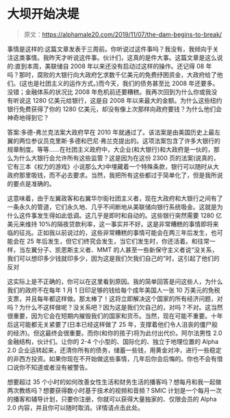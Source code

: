 # 大坝开始决堤

> 原文：<https://alphamale20.com/2019/11/07/the-dam-begins-to-break/>

事情是这样的:这篇文章发表于三周前。你听说过这件事吗？我没有，我倾向于关注这类事情。我昨天才听说这件事。伙计们，这真的是件大事。这篇文章是这么说的:直到本周，美联储自 2008 年以来还没有启动过这样的操作。还记得 08 年吗？那时，腐败的大银行向大政府乞求数千亿美元的免费纾困资金，大政府给了他们。(这也是社团主义的运作方式。)而今天，我们的债务甚至比 2008 年还要多。没错；金融体系的状况比 2008 年危机前还要糟糕。我再次回到为什么你或我没有听说这 1280 亿美元给银行，这是自 2008 年以来最大的金额。为什么这些纽约银行免费获得了你的 1280 亿美元，却没有像上次那样向政府要钱？为什么他们会神奇地得到它？

答案:多德-弗兰克法案大政府早在 2010 年就通过了。该法案是由美国历史上最左翼的两位参议员克里斯·多德和巴尼·弗兰克提出的。这项法案包含了许多大银行的规章制度。等等……在社团主义政府中，大企业(和大银行)和大政府是一伙的，那么为什么大银行会允许所有这些监管？这是因为在这份 2300 页的法案(说真的，它有三本《权力的游戏》小说那么大)中埋藏着一个特殊条款，银行可以随时从大政府那里吸钱，而不必去要求。当然，我把所有这些都过于简单化了，但是我所说的要点是准确的。

这意味着，由于左翼政客和右翼华尔街社团主义者，现在大政府和大银行之间有了一条永久的管道，它们永久地、几乎不间断地从美联储向银行系统吸金。这就是为什么这件事发生得如此低调。这几乎是即时和自动的。这些银行突然需要 1280 亿美元来维持 10%的隔夜贷款利率，这一事实并不好。这是非常糟糕的事情即将来临的征兆。正如我以前说过的，这些非常糟糕的事情可能会在两三年后发生，也可能会在 25 年后发生，但它们终究会发生，当它们发生时，你还活着。和往常一样，当左翼分子、凯恩斯主义者、MMT 的人甚至一些新保守主义者说“没关系，我们可以想印多少钱就印多少，因为这是我们欠我们自己的”时，这引起了他们的反对

这实际上是不正确的，你可以在这里看到原因。我的简单回答是问这些人，为什么我们的政府不在每年 1 月 1 日印足够的钱给每个成年美国人一张 10 万美元的免税支票，并且每年都这样做。那太棒了！这将立即解决这个国家的所有经济问题，对吗？为什么不这样做呢？没关系吧？因为这是我们欠自己的，对吗？不对。这当然很重要，因为它会在短期内摧毁我们的国家和货币。当然，现在可能不重要。十年后这可能都无关紧要了(日本已经这样做了 25 年，支撑着他们令人沮丧的僵尸般的经济)。但这最终会很重要。而你(和你的孩子)将为此付出代价。阿尔法男性 2.0 金融结构，伙计们。让你的 2-4 个小型的、国际化的、独立于地理位置的 Alpha 2.0 企业运转起来，还清你所有的债务，储蓄一些钱，用黄金对冲，进行一些稳定的非西方投资。如果你现在不开始做这些事情，几年后你会后悔的。你也不会有借口说你不知道或者没有被警告。

想要超过 35 个小时的如何改善女性生活和财务生活的播客吗？想每月和我一起做两次教练吗？想要获得数小时基于技术的视频和音频？SMIC 计划是一个每月一次的播客和辅导计划，只要你注册，你就可以获得大量独家的、仅限会员的 Alpha 2.0 内容，并且你可以随时取消。详情请点击此处。